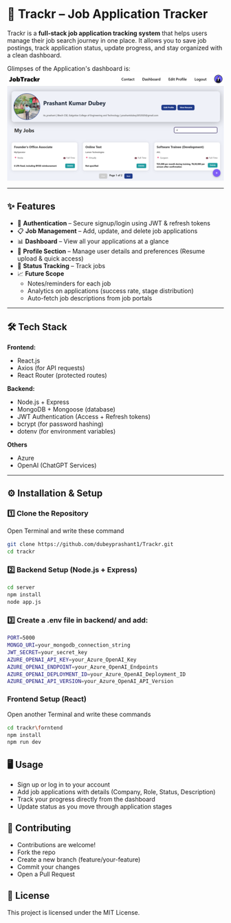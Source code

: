 # 🚀 Trackr – Job Application Tracker  

Trackr is a **full-stack job application tracking system** that helps users manage their job search journey in one place. It allows you to save job postings, track application status, update progress, and stay organized with a clean dashboard. 

Glimpses of the Application's dashboard is:
![Dashboard](dashboard.png)

---

## ✨ Features  

- 🔐 **Authentication** – Secure signup/login using JWT & refresh tokens  
- 📋 **Job Management** – Add, update, and delete job applications  
- 📊 **Dashboard** – View all your applications at a glance  
- 👤 **Profile Section** – Manage user details and preferences  (Resume upload & quick access)
- 📝 **Status Tracking** – Track jobs 
- 📈 **Future Scope**  
  - Notes/reminders for each job  
  - Analytics on applications (success rate, stage distribution)  
  - Auto-fetch job descriptions from job portals  

---

## 🛠 Tech Stack  

**Frontend:**  
- React.js  
- Axios (for API requests)  
- React Router (protected routes)  

**Backend:**  
- Node.js + Express  
- MongoDB + Mongoose (database)  
- JWT Authentication (Access + Refresh tokens)  
- bcrypt (for password hashing)  
- dotenv (for environment variables)   

**Others**
- Azure
- OpenAI (ChatGPT Services)

---

## ⚙️ Installation & Setup  

### 1️⃣ Clone the Repository  
Open Terminal and write these command
```bash
git clone https://github.com/dubeyprashant1/Trackr.git
cd trackr
```

### 2️⃣ Backend Setup (Node.js + Express)
```bash
cd server
npm install
node app.js
```

### 3️⃣ Create a .env file in backend/ and add:
```bash
PORT=5000
MONGO_URI=your_mongodb_connection_string
JWT_SECRET=your_secret_key
AZURE_OPENAI_API_KEY=your_Azure_OpenAI_Key
AZURE_OPENAI_ENDPOINT=your_Azure_OpenAI_Endpoints
AZURE_OPENAI_DEPLOYMENT_ID=your_Azure_OpenAI_Deployment_ID
AZURE_OPENAI_API_VERSION=your_Azure_OpenAI_API_Version
```

### Frontend Setup (React)
Open another Terminal and write these commands
```bash
cd trackr\forntend
npm install
npm run dev
```

## 🖥 Usage

- Sign up or log in to your account
- Add job applications with details (Company, Role, Status, Description)
- Track your progress directly from the dashboard
- Update status as you move through application stages


## 🤝 Contributing

- Contributions are welcome!
- Fork the repo
- Create a new branch (feature/your-feature)
- Commit your changes
- Open a Pull Request

## 📜 License

This project is licensed under the MIT License.
